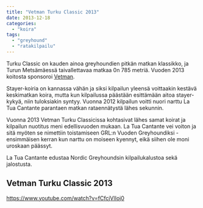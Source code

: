 ```yaml
---
title: "Vetman Turku Classic 2013"
date: 2013-12-18
categories: 
  - "koira"
tags: 
  - "greyhound"
  - "ratakilpailu"
---
```


Turku Classic on kauden ainoa greyhoundien pitkän matkan klassikko, ja Turun Metsämäessä taivallettavaa matkaa 0n 785 metriä. Vuoden 2013 koitosta sponsoroi [Vetman](http://www.vetman.fi).

<!--more-->

Stayer-koiria on kannassa vähän ja siksi kilpailun yleensä voittaakin kestävä keskimatkan koira, mutta kun kilpailussa päästään esittämään aitoa stayer-kykyä, niin tuloksiakin syntyy. Vuonna 2012 kilpailun voitti nuori narttu La Tua Cantante parantaen matkan rataennätystä lähes sekunnin.

Vuonna 2013 Vetman Turku Classicissa kohtasivat lähes samat koirat ja kilpailun nuotitus meni edellisvuoden mukaan. La Tua Cantante vei voiton ja sitä myöten se nimettiin toistamiseen GRL:n Vuoden Greyhoundiksi - ensimmäisen kerran kun narttu on moiseen kyennyt, eikä siihen ole moni uroskaan päässyt.

La Tua Cantante edustaa Nordic Greyhoundsin kilpailukalustoa sekä jalostusta.

## Vetman Turku Classic 2013

https://www.youtube.com/watch?v=fCfcjVlIoj0
